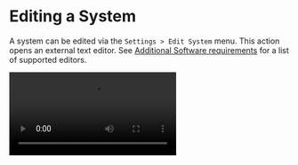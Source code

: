 # Editing a System

A system can be edited via the `Settings > Edit System` menu.
This action opens an external text editor. See [Additional Software requirements](./additional_software.md)
for a list of supported editors.

<video controls class="video-js" data-setup='{fill: true}'>
 <source src="assets/editing.mp4" type="video/mp4"/>
</video>
